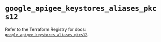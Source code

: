 # `google_apigee_keystores_aliases_pkcs12`

Refer to the Terraform Registry for docs: [`google_apigee_keystores_aliases_pkcs12`](https://registry.terraform.io/providers/hashicorp/google-beta/6.7.0/docs/resources/google_apigee_keystores_aliases_pkcs12).
